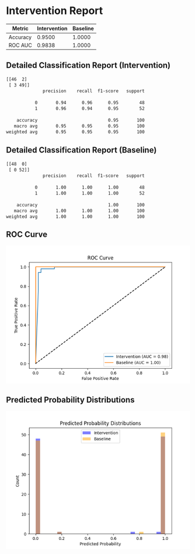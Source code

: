 
# Intervention Report

| Metric           | Intervention | Baseline |
|------------------|--------------|----------|
| Accuracy         | 0.9500     | 1.0000   |
| ROC AUC          | 0.9838     | 1.0000   |

## Detailed Classification Report (Intervention)

```
[[46  2]
 [ 3 49]]
              precision    recall  f1-score   support

           0       0.94      0.96      0.95        48
           1       0.96      0.94      0.95        52

    accuracy                           0.95       100
   macro avg       0.95      0.95      0.95       100
weighted avg       0.95      0.95      0.95       100

```

## Detailed Classification Report (Baseline)

```
[[48  0]
 [ 0 52]]
              precision    recall  f1-score   support

           0       1.00      1.00      1.00        48
           1       1.00      1.00      1.00        52

    accuracy                           1.00       100
   macro avg       1.00      1.00      1.00       100
weighted avg       1.00      1.00      1.00       100

```

## ROC Curve

![ROC Curve](/intervention_reports/f407_100.0/roc_curve.png)

## Predicted Probability Distributions

![Probability Distributions](/intervention_reports/f407_100.0/probability_distributions.png)
